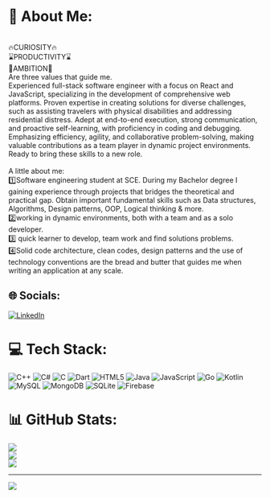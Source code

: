 # 💫 About Me:
<br>🔥CURIOSITY🔥<br>⌛️PRODUCTIVITY⌛️<br>🚀AMBITION🚀<br>Are three values that guide me.<br>Experienced full-stack software engineer with a focus on React and JavaScript, specializing in the development of comprehensive web platforms. Proven expertise in creating solutions for diverse challenges, such as assisting travelers with physical disabilities and addressing residential distress. Adept at end-to-end execution, strong communication, and proactive self-learning, with proficiency in coding and debugging. Emphasizing efficiency, agility, and collaborative problem-solving, making valuable contributions as a team player in dynamic project environments. Ready to bring these skills to a new role.<br><br>A little about me:<br>1️⃣Software engineering student at SCE. During my Bachelor degree I gaining experience through projects that bridges the theoretical and practical gap. Obtain important fundamental skills such as Data structures, Algorithms, Design patterns, OOP, Logical thinking & more.<br>2️⃣working in dynamic environments, both with a team and as a solo developer.<br>3️⃣ quick learner to develop, team work and find solutions problems.<br>4️⃣Solid code architecture, clean codes, design patterns and the use of technology conventions are the bread and butter that guides me when writing an application at any scale.<br>


## 🌐 Socials:
[![LinkedIn](https://img.shields.io/badge/LinkedIn-%230077B5.svg?logo=linkedin&logoColor=white)](https://linkedin.com/in/https://www.linkedin.com/in/sujood-eldda-988828148/) 

# 💻 Tech Stack:
![C++](https://img.shields.io/badge/c++-%2300599C.svg?style=for-the-badge&logo=c%2B%2B&logoColor=white) ![C#](https://img.shields.io/badge/c%23-%23239120.svg?style=for-the-badge&logo=csharp&logoColor=white) ![C](https://img.shields.io/badge/c-%2300599C.svg?style=for-the-badge&logo=c&logoColor=white) ![Dart](https://img.shields.io/badge/dart-%230175C2.svg?style=for-the-badge&logo=dart&logoColor=white) ![HTML5](https://img.shields.io/badge/html5-%23E34F26.svg?style=for-the-badge&logo=html5&logoColor=white) ![Java](https://img.shields.io/badge/java-%23ED8B00.svg?style=for-the-badge&logo=openjdk&logoColor=white) ![JavaScript](https://img.shields.io/badge/javascript-%23323330.svg?style=for-the-badge&logo=javascript&logoColor=%23F7DF1E) ![Go](https://img.shields.io/badge/go-%2300ADD8.svg?style=for-the-badge&logo=go&logoColor=white) ![Kotlin](https://img.shields.io/badge/kotlin-%237F52FF.svg?style=for-the-badge&logo=kotlin&logoColor=white) ![MySQL](https://img.shields.io/badge/mysql-%2300000f.svg?style=for-the-badge&logo=mysql&logoColor=white) ![MongoDB](https://img.shields.io/badge/MongoDB-%234ea94b.svg?style=for-the-badge&logo=mongodb&logoColor=white) ![SQLite](https://img.shields.io/badge/sqlite-%2307405e.svg?style=for-the-badge&logo=sqlite&logoColor=white) ![Firebase](https://img.shields.io/badge/Firebase-039BE5?style=for-the-badge&logo=Firebase&logoColor=white)
# 📊 GitHub Stats:
![](https://github-readme-stats.vercel.app/api?username=SujoodEldda&theme=dark&hide_border=false&include_all_commits=false&count_private=false)<br/>
![](https://github-readme-streak-stats.herokuapp.com/?user=SujoodEldda&theme=dark&hide_border=false)<br/>
![](https://github-readme-stats.vercel.app/api/top-langs/?username=SujoodEldda&theme=dark&hide_border=false&include_all_commits=false&count_private=false&layout=compact)

---
[![](https://visitcount.itsvg.in/api?id=SujoodEldda&icon=0&color=0)](https://visitcount.itsvg.in)

<!-- Proudly created with GPRM ( https://gprm.itsvg.in ) -->

